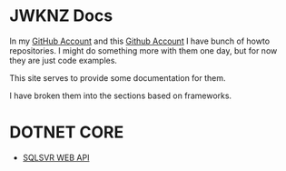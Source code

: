 # JWKNZ Docs

In my [GitHub Account](https://github.com/jwknz) and this [Github Account](https://github.com/to-jk11) I have bunch of howto repositories.
I might do something more with them one day, but for now they are just code examples.

This site serves to provide some documentation for them.

I have broken them into the sections based on frameworks.

# DOTNET CORE

* [SQLSVR WEB API](/dotnet_core/sqlsvr_webapi/dotnet-2.1.x/01-project-setup)

